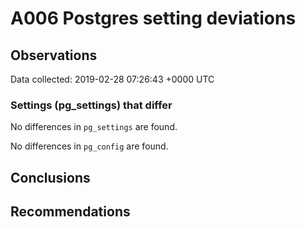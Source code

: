 # A006 Postgres setting deviations #

## Observations ##
Data collected: 2019-02-28 07:26:43 +0000 UTC  

### Settings (pg_settings) that differ ###

No differences in `pg_settings` are found.


No differences in `pg_config` are found.



## Conclusions ##


## Recommendations ##

